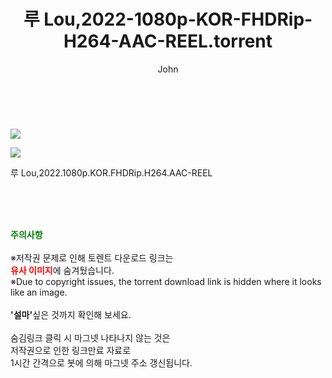 ﻿---
layout: post
title:  "    루 Lou,2022-1080p-KOR-FHDRip-H264-AAC-REEL.torrent"
author: John
categories: [ 영화 ]
tags: [  ]
image: https://torrentrj55.com/uploadfile/full/88b21bed1ff6dd0f96387c371a34bbb6ab7f0899.jpg"/></p><p><img src="https://torrentrj55.com/uploadfile/full/b368de6d0533230e8e961f47d94261b123f5c58c.jpg 
description: "    루 Lou,2022-1080p-KOR-FHDRip-H264-AAC-REEL torrent 정보 공유"
toc: true
toc_sticky: true
---

<br>
<p><img src="https://torrentrj55.com/uploadfile/full/88b21bed1ff6dd0f96387c371a34bbb6ab7f0899.jpg"/></p><p><img src="https://torrentrj55.com/uploadfile/full/b368de6d0533230e8e961f47d94261b123f5c58c.jpg"/></p>
 루 Lou,2022.1080p.KOR.FHDRip.H264.AAC-REEL  
    
<br><br><br>
<p data-ke-size="size16"><b><span style="color: green;">주의사항</span></b><br /><br />※저작권 문제로 인해 토렌트 다운로드 링크는<br /><b><span style="color: red;">유사 이미지</span></b>에 숨겨뒀습니다.<br />※Due to copyright issues, the torrent download link is hidden where it looks like an image.<br /><br /><b>'설마'</b>싶은 것까지 확인해 보세요.<br /><br />숨김링크 클릭 시 마그넷 나타나지 않는 것은<br />저작권으로 인한 링크만료 자료로<br />1시간 간격으로 봇에 의해 마그넷 주소 갱신됩니다.</p>
